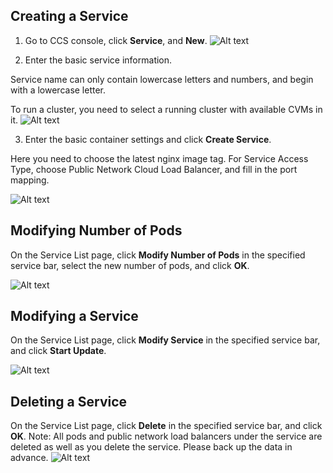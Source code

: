 ## Creating a Service
1) Go to CCS console, click **Service**, and **New**.
![Alt text](https://mc.qcloudimg.com/static/img/cce6e5a1d89d6d4172cf5f5506455153/basic_operation_of_service_1.jpg)


2) Enter the basic service information.

Service name can only contain lowercase letters and numbers, and begin with a lowercase letter.

To run a cluster, you need to select a running cluster with available CVMs in it.
![Alt text](https://mc.qcloudimg.com/static/img/ab57c7cd6ca4763fe6066568d1641045/basic_operation_of_service_2.jpg)

3) Enter the basic container settings and click **Create Service**.

Here you need to choose the latest nginx image tag. For Service Access Type, choose Public Network Cloud Load Balancer, and fill in the port mapping.

![Alt text](https://mc.qcloudimg.com/static/img/9e62b6503272876aa30b17cb858de0e2/basic_operation_of_service_3.jpg)


## Modifying Number of Pods

On the Service List page, click **Modify Number of Pods** in the specified service bar, select the new number of pods, and click **OK**.

![Alt text](https://mc.qcloudimg.com/static/img/27369cdfd95a3c906204fb4cd8bc4257/basic_operation_of_service_4.jpg)

## Modifying a Service
On the Service List page, click **Modify Service** in the specified service bar, and click **Start Update**.


![Alt text](https://mc.qcloudimg.com/static/img/deb76fe5136500b84d43383e40510b60/basic_operation_of_service_5.jpg)

## Deleting a Service
On the Service List page, click **Delete** in the specified service bar, and click **OK**.
Note: All pods and public network load balancers under the service are deleted as well as you delete the service. Please back up the data in advance.
![Alt text](https://mc.qcloudimg.com/static/img/d38e030d34a3b146540c4f67b048f6d0/basic_operation_of_service_6.jpg)

